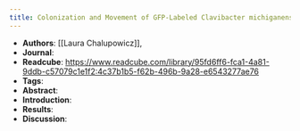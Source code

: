 ```yaml
---
title: Colonization and Movement of GFP-Labeled Clavibacter michiganensis subsp. michiganensis During Tomato Infection
---
```


- **Authors**: [[Laura Chalupowicz]],
- **Journal**:
- **Readcube**: https://www.readcube.com/library/95fd6ff6-fca1-4a81-9ddb-c57079c1e1f2:4c37b1b5-f62b-496b-9a28-e6543277ae76
- **Tags**:
- **Abstract**:
- **Introduction**:
- **Results**:
- **Discussion**: